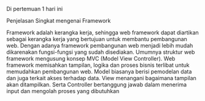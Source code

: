 Di pertemuan 1 hari ini

Penjelasan Singkat mengenai Framework

Framework adalah kerangka kerja, sehingga web framework dapat diartikan sebagai 
kerangka kerja yang bertujuan untuk membantu pembangunan web. Dengan adanya framework 
pembangunan web menjadi lebih mudah dikarenakan fungsi-fungsi yang sudah disediakan.
Umumnya struktur web framework mengusung konsep MVC (Model View Controller). 
Web framework memisahkan tampilan, logika dan proses bisnis terlibat untuk memudahkan 
pembangunan web. Model biasanya berisi pemodelan data dan juga terkait akses terhadap data. 
View menangani bagaimana tampilan akan ditampilkan. Serta Controller bertanggung jawab 
dalam menerima input dan mengolah proses yang dibutuhkan